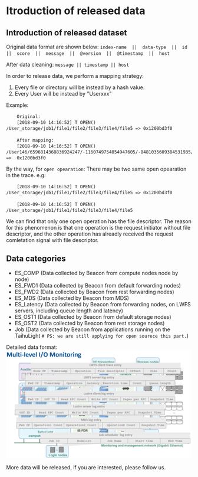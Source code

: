 # Itroduction of released data

## Introduction of released dataset

Original data format are shown below:
`index-name  ||  data-type  ||  id  ||  score  ||  message  ||  @version  ||  @timestamp  ||  host`

After data cleaning:
`message || timestamp || host`

In order to release data, we perform a mapping strategy:
1. Every file or directory will be instead by a hash value. 
2. Every User will be instead by "Userxxx"

Example:
```
    Original:
    [2018-09-10 14:16:52] T OPEN() /User_storage/job1/file1/file2/file3/file4/file5 => 0x1200bd3f0
    
    After mapping:
    [2018-09-10 14:16:52] T OPEN() /User146/6596814368836924247/-1160749754054947605/-8481035609384531935/2230746621555036977/756880090362066628/-1752974055252976644 =>  0x1200bd3f0
```
By the way, for `open opearation`: There may be two same open opearation in the trace. e.g:
```    
    [2018-09-10 14:16:52] T OPEN() /User_storage/job1/file1/file2/file3/file4/file5 => 0x1200bd3f0
    
    [2018-09-10 14:16:52] T OPEN() /User_storage/job1/file1/file2/file3/file4/file5
```    
We can find that only one open operation has the file descriptor. The reason for this phenomenon is that one operation is the request initiator without file descriptor, and the other operation has alreadly received the request comletation signal with file descriptor.



## Data categories

* ES_COMP
    (Data collected by Beacon from compute nodes node by node)
* ES_FWD1
    (Data collected by Beacon from default forwarding nodes)
* ES_FWD2
    (Data collected by Beacon from rest forwarding nodes)
* ES_MDS
    (Data collected by Beacon from MDS)
* ES_Latency
    (Data collected by Beacon from forwarding nodes, on LWFS servers, including queue length and latency)
* ES_OST1
    (Data collected by Beacon from default storage nodes)
* ES_OST2
    (Data collected by Beacon from rest storage nodes)
* Job
    (Data collected by Beacon from applications running on the TaihuLight `# PS: we are still applying for open sourece this part.`)
    
Detailed data format: ![Figure](https://github.com/Beaconsys/Beacon/blob/master/icon/Dataformat.png)

More data will be released, if you are interested, please follow us.
